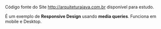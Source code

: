 Código fonte do Site http://arquiteturajava.com.br disponível para estudo.

É um exemplo de **Responsive Design** usando **media queries**. Funciona em mobile e Desktop.